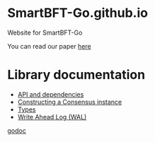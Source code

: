 # SmartBFT-Go.github.io
Website for SmartBFT-Go

You can read our paper [here](paper.pdf)


# Library documentation
- [API and dependencies](godoc/pkg/github.com/SmartBFT-Go/consensus/pkg/api/index.html)
- [Constructing a Consensus instance](godoc/pkg/github.com/SmartBFT-Go/consensus/pkg/consensus/index.html)
- [Types](godoc/pkg/github.com/SmartBFT-Go/consensus/pkg/types/index.html)
- [Write Ahead Log (WAL)](godoc/pkg/github.com/SmartBFT-Go/consensus/pkg/wal/index.html)

[godoc](https://raw.githubusercontent.com/SmartBFT-Go/consensus/master/godoc/localhost%3A6060/pkg/github.com/SmartBFT-Go/consensus/pkg/index.html)
